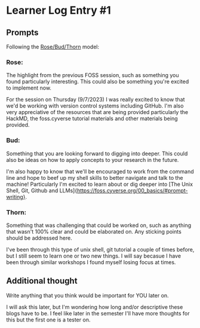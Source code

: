 # Learner Log Entry #1 

## Prompts
Following the [Rose/Bud/Thorn](https://www.panoramaed.com/blog/rose-bud-thorn-activity-and-worksheet#:~:text=%22Rose%2C%20Bud%2C%20Thorn%22%20is%20a%20mindful%20design%2D,day%2C%20week%2C%20or%20month.) model:

### Rose:
The highlight from the previous FOSS session, such as something you found particularly interesting. This could also be something you're excited to implement now.

For the session on Thursday (9/7/2023) I was really excited to know that we'd be working with version control systems including GitHub. I'm also very appreciative of the resources that are being provided particularly the HackMD, the foss.cyverse tutorial materials and other materials being provided.

### Bud: 
Something that you are looking forward to digging into deeper. This could also be ideas on how to apply concepts to your research in the future. 

I'm also happy to know that we'll be encouraged to work from the command line and hope to beef up my shell skills to better navigate and talk to the machine! Particularly I'm excited to learn about or dig deeper into [The Unix Shell, Git, Github and LLMs]{https://foss.cyverse.org/00_basics/#prompt-writing}.

### Thorn: 
Something that was challenging that could be worked on, such as anything that wasn't 100% clear and could be elaborated on. Any sticking points should be addressed here. 

I've been through this type of unix shell, git tutorial a couple of times before, but I still seem to learn one or two new things. I will say becasue I have been through similar workshops I found myself losing focus at times. 

## Additional thought
Write anything that you think would be important for YOU later on.

I will ask this later, but I'm wondering how long and/or descriptive these blogs have to be. I feel like later in the semester I'll have more thoughts for this but the first one is a tester on.
